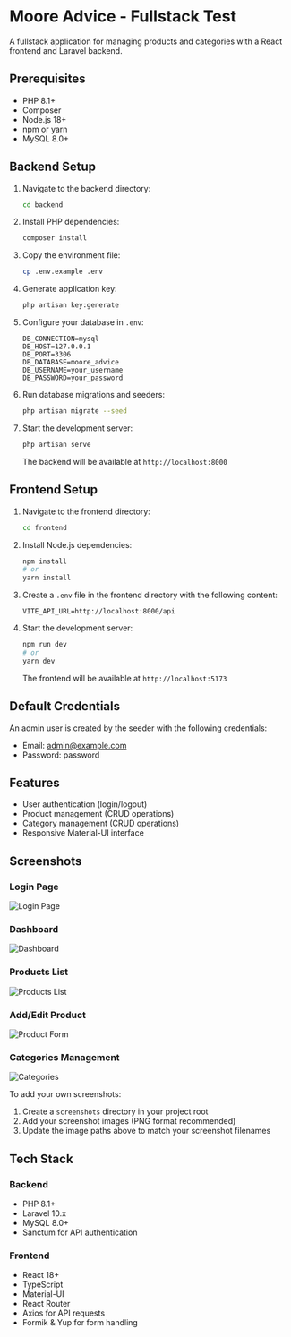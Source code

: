 # Moore Advice - Fullstack Test

A fullstack application for managing products and categories with a React frontend and Laravel backend.

## Prerequisites

- PHP 8.1+
- Composer
- Node.js 18+
- npm or yarn
- MySQL 8.0+

## Backend Setup

1. Navigate to the backend directory:
   ```bash
   cd backend
   ```

2. Install PHP dependencies:
   ```bash
   composer install
   ```

3. Copy the environment file:
   ```bash
   cp .env.example .env
   ```

4. Generate application key:
   ```bash
   php artisan key:generate
   ```

5. Configure your database in `.env`:
   ```
   DB_CONNECTION=mysql
   DB_HOST=127.0.0.1
   DB_PORT=3306
   DB_DATABASE=moore_advice
   DB_USERNAME=your_username
   DB_PASSWORD=your_password
   ```

6. Run database migrations and seeders:
   ```bash
   php artisan migrate --seed
   ```

7. Start the development server:
   ```bash
   php artisan serve
   ```
   The backend will be available at `http://localhost:8000`

## Frontend Setup

1. Navigate to the frontend directory:
   ```bash
   cd frontend
   ```

2. Install Node.js dependencies:
   ```bash
   npm install
   # or
   yarn install
   ```

3. Create a `.env` file in the frontend directory with the following content:
   ```
   VITE_API_URL=http://localhost:8000/api
   ```

4. Start the development server:
   ```bash
   npm run dev
   # or
   yarn dev
   ```
   The frontend will be available at `http://localhost:5173`

## Default Credentials

An admin user is created by the seeder with the following credentials:
- Email: admin@example.com
- Password: password

## Features

- User authentication (login/logout)
- Product management (CRUD operations)
- Category management (CRUD operations)
- Responsive Material-UI interface

## Screenshots

### Login Page
![Login Page](https://i.imgur.com/wNbCbPv.png)

### Dashboard
![Dashboard](/screenshots/dashboard.png)

### Products List
![Products List](/screenshots/products.png)

### Add/Edit Product
![Product Form](/screenshots/product-form.png)

### Categories Management
![Categories](/screenshots/categories.png)

To add your own screenshots:
1. Create a `screenshots` directory in your project root
2. Add your screenshot images (PNG format recommended)
3. Update the image paths above to match your screenshot filenames

## Tech Stack

### Backend
- PHP 8.1+
- Laravel 10.x
- MySQL 8.0+
- Sanctum for API authentication

### Frontend
- React 18+
- TypeScript
- Material-UI
- React Router
- Axios for API requests
- Formik & Yup for form handling

